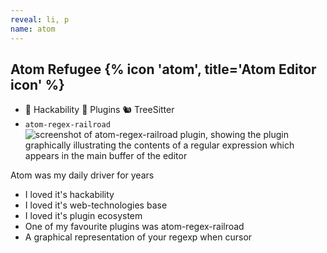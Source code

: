 ```yaml
---
reveal: li, p
name: atom
---
```

## Atom Refugee {% icon 'atom', title='Atom Editor icon' %}

- 🧰 Hackability 🔌 Plugins 🐿️ TreeSitter
- `atom-regex-railroad` ![screenshot of atom-regex-railroad plugin, showing the 
  plugin graphically illustrating the contents of a regular expression which 
  appears in the main buffer of the editor](atom-regex-railroad.png)

<aside slot="notes">

Atom was my daily driver for years
- I loved it's hackability
- I loved it's web-technologies base
- I loved it's plugin ecosystem
- One of my favourite plugins was atom-regex-railroad
- A graphical representation of your regexp when cursor

</aside>

